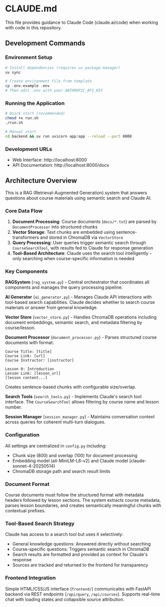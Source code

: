 # CLAUDE.md

This file provides guidance to Claude Code (claude.ai/code) when working with code in this repository.

## Development Commands

### Environment Setup
```bash
# Install dependencies (requires uv package manager)
uv sync

# Create environment file from template
cp .env.example .env
# Then edit .env with your ANTHROPIC_API_KEY
```

### Running the Application
```bash
# Quick start (recommended)
chmod +x run.sh
./run.sh

# Manual start
cd backend && uv run uvicorn app:app --reload --port 8000
```

### Development URLs
- Web Interface: http://localhost:8000
- API Documentation: http://localhost:8000/docs

## Architecture Overview

This is a RAG (Retrieval-Augmented Generation) system that answers questions about course materials using semantic search and Claude AI.

### Core Data Flow
1. **Document Processing**: Course documents (`docs/*.txt`) are parsed by `DocumentProcessor` into structured chunks
2. **Vector Storage**: Text chunks are embedded using sentence-transformers and stored in ChromaDB via `VectorStore`
3. **Query Processing**: User queries trigger semantic search through `CourseSearchTool`, with results fed to Claude for response generation
4. **Tool-Based Architecture**: Claude uses the search tool intelligently - only searching when course-specific information is needed

### Key Components

**RAGSystem** (`rag_system.py`) - Central orchestrator that coordinates all components and manages the query processing pipeline.

**AI Generator** (`ai_generator.py`) - Manages Claude API interactions with tool-based search capabilities. Claude decides whether to search course materials or answer from general knowledge.

**Vector Store** (`vector_store.py`) - Handles ChromaDB operations including document embeddings, semantic search, and metadata filtering by course/lesson.

**Document Processor** (`document_processor.py`) - Parses structured course documents with format:
```
Course Title: [title]
Course Link: [url]
Course Instructor: [instructor]

Lesson 0: Introduction
Lesson Link: [lesson_url]
[lesson content...]
```
Creates sentence-based chunks with configurable size/overlap.

**Search Tools** (`search_tools.py`) - Implements Claude's search tool interface. The `CourseSearchTool` allows filtering by course name and lesson number.

**Session Manager** (`session_manager.py`) - Maintains conversation context across queries for coherent multi-turn dialogues.

### Configuration
All settings are centralized in `config.py` including:
- Chunk size (800) and overlap (100) for document processing
- Embedding model (all-MiniLM-L6-v2) and Claude model (claude-sonnet-4-20250514)
- ChromaDB storage path and search result limits

### Document Format
Course documents must follow the structured format with metadata headers followed by lesson sections. The system extracts course metadata, parses lesson boundaries, and creates semantically meaningful chunks with contextual prefixes.

### Tool-Based Search Strategy
Claude has access to a search tool but uses it selectively:
- General knowledge questions: Answered directly without searching
- Course-specific questions: Triggers semantic search in ChromaDB
- Search results are formatted and provided as context for Claude's response
- Sources are tracked and returned to the frontend for transparency

### Frontend Integration
Simple HTML/CSS/JS interface (`frontend/`) communicates with FastAPI backend via REST endpoints (`/api/query`, `/api/courses`). Supports real-time chat with loading states and collapsible source attribution.